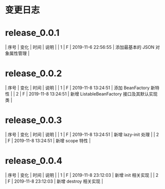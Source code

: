 # 变更日志

# release_0.0.1

| 序号 | 变化 | 时间 | 说明 |
| 1 | F | 2019-11-6 22:56:55 | 添加最基本的 JSON 对象属性管理 |

# release_0.0.2

| 序号 | 变化 | 时间 | 说明 |
| 1 | F | 2019-11-8 13:24:51 | 添加 BeanFactory 新特性 |
| 2 | F | 2019-11-8 13:24:51 | 新增 ListableBeanFactory 接口及其默认实现类 |

# release_0.0.3

| 序号 | 变化 | 时间 | 说明 |
| 1 | F | 2019-11-8 13:24:51 | 新增 lazy-init 处理 |
| 2 | F | 2019-11-8 13:24:51 | 新增 scope 特性 |

# release_0.0.4

| 序号 | 变化 | 时间 | 说明 |
| 1 | F | 2019-11-8 23:12:03 | 新增 init 相关实现 |
| 2 | F | 2019-11-8 23:12:03 | 新增 destroy 相关实现 |
